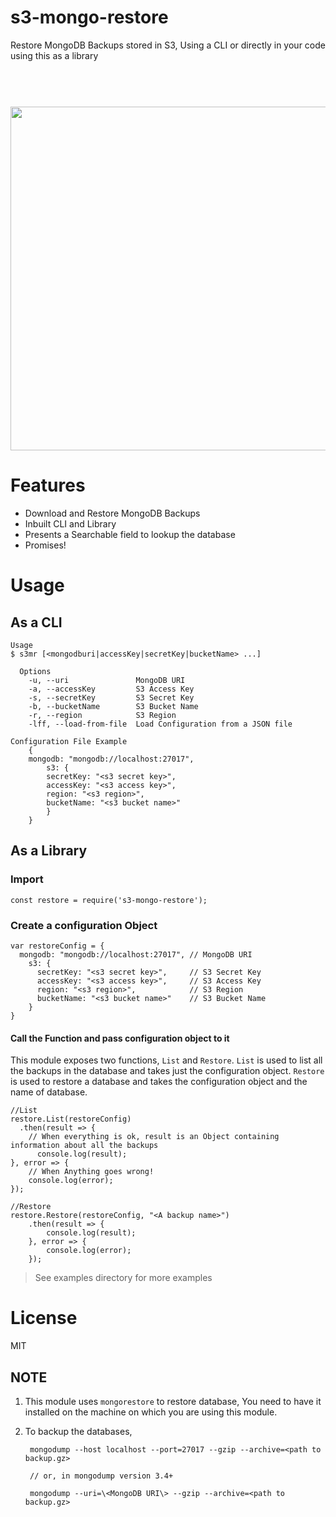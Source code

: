 # s3-mongo-restore
Restore MongoDB Backups stored in S3, Using a CLI or directly in your code using this as a library

<h1 align="center">
	<br>
	<img width="550" src="http://i.imgur.com/59pSBFH.gif">
	<br>
</h1>

# Features

- Download and Restore MongoDB Backups
- Inbuilt CLI and Library  
- Presents a Searchable field to lookup the database
- Promises!

# Usage

## As a CLI 

    Usage
    $ s3mr [<mongodburi|accessKey|secretKey|bucketName> ...]

      Options
        -u, --uri               MongoDB URI
        -a, --accessKey         S3 Access Key
        -s, --secretKey         S3 Secret Key
        -b, --bucketName        S3 Bucket Name
        -r, --region            S3 Region
        -lff, --load-from-file  Load Configuration from a JSON file

    Configuration File Example
        {
        mongodb: "mongodb://localhost:27017",
            s3: {
            secretKey: "<s3 secret key>",
            accessKey: "<s3 access key>",
            region: "<s3 region>",
            bucketName: "<s3 bucket name>"
            }      
        }


## As a Library

### Import 

    const restore = require('s3-mongo-restore');

### Create a configuration Object

    var restoreConfig = {
      mongodb: "mongodb://localhost:27017", // MongoDB URI
        s3: {
          secretKey: "<s3 secret key>",     // S3 Secret Key
          accessKey: "<s3 access key>",     // S3 Access Key
          region: "<s3 region>",            // S3 Region
          bucketName: "<s3 bucket name>"    // S3 Bucket Name
        }      
    }
#### Call the Function and pass configuration object to it

This module exposes two functions, `List` and `Restore`. `List` is used to list all the backups in the database and takes just the configuration object. `Restore` is used to restore a database and takes the configuration object and the name of database. 

    //List
    restore.List(restoreConfig)
      .then(result => {
        // When everything is ok, result is an Object containing information about all the backups
          console.log(result);
    }, error => {
        // When Anything goes wrong!
        console.log(error);
    });

    //Restore
    restore.Restore(restoreConfig, "<A backup name>")
        .then(result => {
            console.log(result);
        }, error => {
            console.log(error);
        });

> See examples directory for more examples

# License

MIT

## NOTE

1. This module uses `mongorestore` to restore database, You need to have it installed on the machine on which you are using this module. 
2. To backup the databases,

      
        mongodump --host localhost --port=27017 --gzip --archive=<path to backup.gz>

        // or, in mongodump version 3.4+

        mongodump --uri=\<MongoDB URI\> --gzip --archive=<path to backup.gz>
